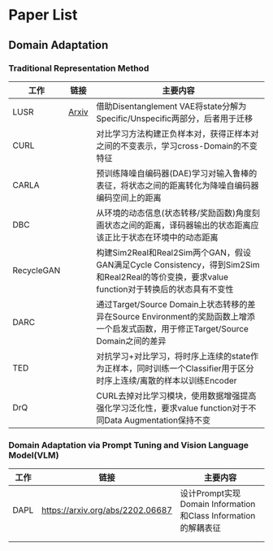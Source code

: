 # Paper List

## Domain Adaptation

### Traditional Representation Method

| 工作       | 链接                                      | 主要内容                                                     |
| ---------- | ----------------------------------------- | ------------------------------------------------------------ |
| LUSR       | [Arxiv](https://arxiv.org/abs/2102.05714) | 借助Disentanglement VAE将state分解为Specific/Unspecific两部分，后者用于迁移 |
| CURL       |                                           | 对比学习方法构建正负样本对，获得正样本对之间的不变表示，学习cross-Domain的不变特征 |
| CARLA      |                                           | 预训练降噪自编码器(DAE)学习对输入鲁棒的表征，将状态之间的距离转化为降噪自编码器编码空间上的距离 |
| DBC        |                                           | 从环境的动态信息(状态转移/奖励函数)角度刻画状态之间的距离，译码器输出的状态距离应该正比于状态在环境中的动态距离 |
| RecycleGAN |                                           | 构建Sim2Real和Real2Sim两个GAN，假设GAN满足Cycle Consistency，得到Sim2Sim和Real2Real的等价变换，要求value function对于转换后的状态具有不变性 |
| DARC       |                                           | 通过Target/Source Domain上状态转移的差异在Source Environment的奖励函数上增添一个启发式函数，用于修正Target/Source Domain之间的差异 |
| TED        |                                           | 对抗学习+对比学习，将时序上连续的state作为正样本，同时训练一个Classifier用于区分时序上连续/离散的样本以训练Encoder |
| DrQ        |                                           | CURL去掉对比学习模块，使用数据增强提高强化学习泛化性，要求value function对于不同Data Augmentation保持不变 |



### Domain Adaptation via Prompt Tuning and Vision Language Model(VLM)

| 工作 | 链接                             | 主要内容                                                     |
| ---- | -------------------------------- | ------------------------------------------------------------ |
| DAPL | https://arxiv.org/abs/2202.06687 | 设计Prompt实现Domain Information和Class Information的解耦表征 |
|      |                                  |                                                              |
|      |                                  |                                                              |


